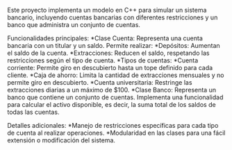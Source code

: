 Este proyecto implementa un modelo en C++ para simular un sistema bancario, incluyendo cuentas bancarias con diferentes restricciones y un banco que administra un conjunto de cuentas.

Funcionalidades principales:
*Clase Cuenta:
  Representa una cuenta bancaria con un titular y un saldo. Permite realizar:
  *Depósitos: Aumentan el saldo de la cuenta.
  *Extracciones: Reducen el saldo, respetando las restricciones según el tipo de cuenta.
*Tipos de cuentas:
  *Cuenta corriente: Permite giro en descubierto hasta un tope definido para cada cliente.
  *Caja de ahorro: Limita la cantidad de extracciones mensuales y no permite giro en descubierto.
  *Cuenta universitaria: Restringe las extracciones diarias a un máximo de $100.
*Clase Banco:
  Representa un banco que contiene un conjunto de cuentas. Implementa una funcionalidad para calcular el activo disponible, es decir, la suma total de los saldos de todas las cuentas.

Detalles adicionales:
*Manejo de restricciones específicas para cada tipo de cuenta al realizar operaciones.
*Modularidad en las clases para una fácil extensión o modificación del sistema.
